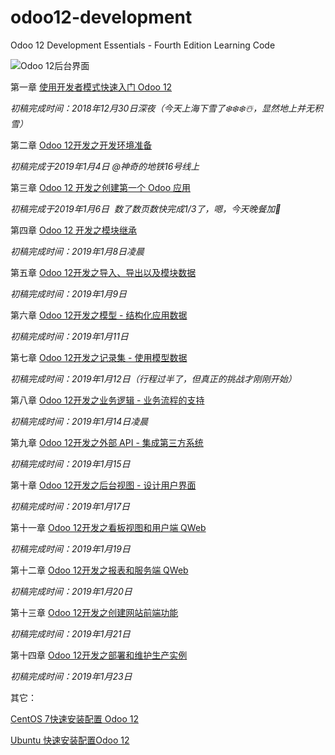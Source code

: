 # odoo12-development
Odoo 12 Development Essentials - Fourth Edition Learning Code

![Odoo 12后台界面](http://upload-images.jianshu.io/upload_images/14565748-2fa442df00b99829.jpg?imageMogr2/auto-orient/strip%7CimageView2/2/w/1240)

第一章 [使用开发者模式快速入门 Odoo 12](https://alanhou.org/developer-mode-odoo12/)

*初稿完成时间：2018年12月30日深夜（今天上海下雪了❄️❄️❄️☃️，显然地上并无积雪）*

第二章 [Odoo 12开发之开发环境准备](https://alanhou.org/odoo12-development-environment/)

*初稿完成于2019年1月4日 @神奇的地铁16号线上*

第三章 [Odoo 12 开发之创建第一个 Odoo 应用](https://alanhou.org/odoo12-first-application/)

*初稿完成于2019年1月6日  数了数页数快完成1/3了，嗯，今天晚餐加🍗*

第四章 [Odoo 12 开发之模块继承](https://alanhou.org/odoo12-extending-modules/)

*初稿完成时间：2019年1月8日凌晨*

第五章 [Odoo 12开发之导入、导出以及模块数据](https://alanhou.org/odoo12-import-export-data/)

*初稿完成时间：2019年1月9日*

第六章 [Odoo 12开发之模型 - 结构化应用数据](https://alanhou.org/odoo12-structuring-data/)

*初稿完成时间：2019年1月11日*

第七章 [Odoo 12开发之记录集 - 使用模型数据](https://alanhou.org/odoo12-recordsets/)

*初稿完成时间：2019年1月12日（行程过半了，但真正的挑战才刚刚开始）*

第八章 [Odoo 12开发之业务逻辑 - 业务流程的支持](https://alanhou.org/odoo12-business-logic/)

*初稿完成时间：2019年1月14日凌晨*

第九章 [Odoo 12开发之外部 API - 集成第三方系统](https://alanhou.org/odoo12-external-api/)

*初稿完成时间：2019年1月15日*

第十章 [Odoo 12开发之后台视图 - 设计用户界面](https://alanhou.org/odoo12-backend-views/)

*初稿完成时间：2019年1月17日*

第十一章 [Odoo 12开发之看板视图和用户端 QWeb](https://alanhou.org/odoo12-kanban-qweb/)

*初稿完成时间：2019年1月19日*

第十二章 [Odoo 12开发之报表和服务端 QWeb](https://alanhou.org/odoo12-reports-qweb/)

*初稿完成时间：2019年1月20日*

第十三章 [Odoo 12开发之创建网站前端功能](https://alanhou.org/odoo12-frontend/)

*初稿完成时间：2019年1月21日*

第十四章 [Odoo 12开发之部署和维护生产实例](https://alanhou.org/odoo12-deployment/)

*初稿完成时间：2019年1月23日*

其它：

[CentOS 7快速安装配置 Odoo 12](https://alanhou.org/centos-odoo-12/)

[Ubuntu 快速安装配置Odoo 12](https://alanhou.org/odoo-12/)
